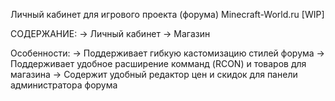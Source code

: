 Личный кабинет для игрового проекта (форума) Minecraft-World.ru [WIP]

СОДЕРЖАНИЕ:
-> Личный кабинет
-> Магазин

Особенности:
-> Поддерживает гибкую кастомизацию стилей форума
-> Поддерживает удобное расширение комманд (RCON) и товаров для магазина
-> Содержит удобный редактор цен и скидок для панели администратора форума